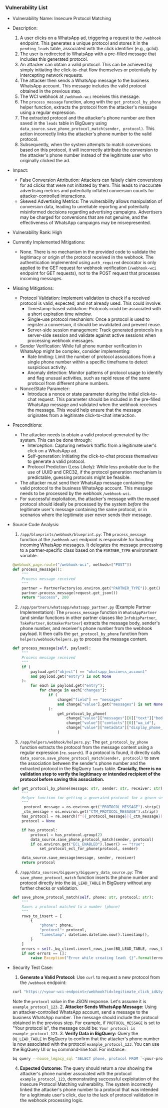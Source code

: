 ### Vulnerability List

- Vulnerability Name: Insecure Protocol Matching
- Description:
    1. A user clicks on a WhatsApp ad, triggering a request to the `/webhook` endpoint. This generates a unique protocol and stores it in the `pending_leads` table, associated with the click identifier (e.g., gclid).
    2. The user is redirected to WhatsApp with a pre-filled message that includes this generated protocol.
    3. An attacker can obtain a valid protocol. This can be achieved by simply initiating the click-to-chat flow themselves or potentially by intercepting network requests.
    4. The attacker then sends a WhatsApp message to the business WhatsApp account. This message includes the valid protocol obtained in the previous step.
    5. The WCI webhook at `/webhook-wci` receives this message.
    6. The `process_message` function, along with the `get_protocol_by_phone` helper function, extracts the protocol from the attacker's message using a regular expression.
    7. The extracted protocol and the attacker's phone number are then saved in the `leads` table in BigQuery using `data_source.save_phone_protocol_match(sender, protocol)`. This action incorrectly links the attacker's phone number to the valid protocol.
    8. Subsequently, when the system attempts to match conversions based on this protocol, it will incorrectly attribute the conversion to the attacker's phone number instead of the legitimate user who originally clicked the ad.

- Impact:
    - False Conversion Attribution: Attackers can falsely claim conversions for ad clicks that were not initiated by them. This leads to inaccurate advertising metrics and potentially inflated conversion counts for attacker-controlled interactions.
    - Skewed Advertising Metrics:  The vulnerability allows manipulation of conversion data, leading to unreliable reporting and potentially misinformed decisions regarding advertising campaigns. Advertisers may be charged for conversions that are not genuine, and the effectiveness of WhatsApp campaigns may be misrepresented.

- Vulnerability Rank: High

- Currently Implemented Mitigations:
    - None. There is no mechanism in the provided code to validate the legitimacy or origin of the protocol received in the webhook. The authentication implemented using `auth_required` decorator is only applied to the GET request for webhook verification (`/webhook-wci` endpoint for GET requests), not to the POST request that processes incoming messages.

- Missing Mitigations:
    - Protocol Validation: Implement validation to check if a received protocol is valid, expected, and not already used. This could involve:
        - Timestamp-based validation: Protocols could be associated with a short expiration time window.
        - Single-use protocol mechanism: Once a protocol is used to register a conversion, it should be invalidated and prevent reuse.
        - Server-side session management: Track generated protocols in a server-side session and validate against active sessions when processing webhook messages.
    - Sender Verification: While full phone number verification in WhatsApp might be complex, consider implementing:
        - Rate limiting: Limit the number of protocol associations from a single phone number within a specific timeframe to detect suspicious activity.
        - Anomaly detection: Monitor patterns of protocol usage to identify and flag unusual activities, such as rapid reuse of the same protocol from different phone numbers.
    - Nonce/State Parameter:
        - Introduce a nonce or state parameter during the initial click-to-chat request. This parameter should be included in the pre-filled WhatsApp message and validated when the webhook receives the message. This would help ensure that the message originates from a legitimate click-to-chat interaction.

- Preconditions:
    - The attacker needs to obtain a valid protocol generated by the system. This can be done through:
        - Interception: Capturing network traffic from a legitimate user's click on a WhatsApp ad.
        - Self-generation: Initiating the click-to-chat process themselves to generate a valid protocol.
        - Protocol Prediction (Less Likely): While less probable due to the use of UUID and CRC32, if the protocol generation mechanism is predictable, guessing protocols might be feasible.
    - The attacker must send their WhatsApp message containing the valid protocol to the business WhatsApp account. This message needs to be processed by the webhook `/webhook-wci`.
    - For successful exploitation, the attacker's message with the reused protocol should ideally be processed by the system *before* the legitimate user's message containing the same protocol, or in scenarios where the legitimate user never sends their message.

- Source Code Analysis:
    1. `/app/blueprints/webhook/blueprint.py`: The `process_message` function at the `/webhook-wci` endpoint is responsible for handling incoming WhatsApp messages. It delegates the message processing to a partner-specific class based on the `PARTNER_TYPE` environment variable.
    ```python
    @webhook_page.route("/webhook-wci", methods=["POST"])
    def process_message():
        """
        Process message received
        """
        partner = PartnerFactory(os.environ.get("PARTNER_TYPE")).get()
        partner.process_message(request.get_json())
        return "Success", 200
    ```
    2. `/app/partners/whatsapp/whatsapp_partner.py` (Example Partner Implementation): The `process_message` function in `WhatsAppPartner` (and similar functions in other partner classes like `InfobipPartner`, `TakePartner`, `BotmakerPartner`) extracts the message body, sender's phone number, and receiver's phone number from the webhook payload. It then calls the `get_protocol_by_phone` function from `helpers/webhook/helpers.py` to process the message content.
    ```python
    def process_message(self, payload):
        """
        Process message received
        """
        if (
            payload.get("object") == "whatsapp_business_account"
            and payload.get("entry") is not None
        ):
            for each in payload.get("entry"):
                for change in each["changes"]:
                    if (
                        change["field"] == "messages"
                        and change["value"].get("messages") is not None
                    ):
                        get_protocol_by_phone(
                            change["value"]["messages"][0]["text"]["body"],
                            change["value"]["contacts"][0]["wa_id"],
                            change["value"]["metadata"]["display_phone_number"],
                        )
    ```
    3. `/app/helpers/webhook/helpers.py`: The `get_protocol_by_phone` function extracts the protocol from the message content using a regular expression (`re.search`). If a protocol is found, it directly calls `data_source.save_phone_protocol_match(sender, protocol)` to save the association between the sender's phone number and the extracted protocol in the BigQuery `leads` table. **Crucially, there is no validation step to verify the legitimacy or intended recipient of the protocol before saving this association.**
    ```python
    def get_protocol_by_phone(message: str, sender: str, receiver: str) -> Optional[str]:
        """
        Helper function for getting a generated protocol for a given sender.
        """
        _protocol_message = os.environ.get("PROTOCOL_MESSAGE").strip()
        _ctm_message = os.environ.get("CTM_PROTOCOL_MESSAGE").strip()
        has_protocol = re.search(f"({_protocol_message}|{_ctm_message}) (\w+)", message)
        protocol = None

        if has_protocol:
            protocol = has_protocol.group(2)
            data_source.save_phone_protocol_match(sender, protocol)
            if os.environ.get("ECL_ENABLED").lower() == "true":
                set_protocol_ecl_for_phone(protocol, sender)

        data_source.save_message(message, sender, receiver)
        return protocol
    ```
    4. `/app/data_sources/bigquery/bigquery_data_source.py`: The `save_phone_protocol_match` function inserts the phone number and protocol directly into the `BQ_LEAD_TABLE` in BigQuery without any further checks or validation.
    ```python
    def save_phone_protocol_match(self, phone: str, protocol: str):
        """
        Saves a protocol matched to a number (phone)
        """
        rows_to_insert = [
            {
                "phone": phone,
                "protocol": protocol,
                "timestamp": datetime.datetime.now().timestamp(),
            }
        ]
        errors = self._bq_client.insert_rows_json(BQ_LEAD_TABLE, rows_to_insert)
        if not errors == []:
            raise Exception("Error while creating lead: {}".format(errors))
    ```

- Security Test Case:
    1. **Generate a Valid Protocol:** Use `curl` to request a new protocol from the `/webhook` endpoint:
    ```bash
    curl "https://<your-wci-endpoint>/webhook?id=legitimate_click_id&type=gclid"
    ```
    Note the `protocol` value in the JSON response. Let's assume it is `example_protocol_123`.
    2. **Attacker Sends WhatsApp Message:** Using an attacker-controlled WhatsApp account, send a message to the business WhatsApp number. The message should include the protocol obtained in the previous step. For example, if `PROTOCOL_MESSAGE` is set to "Your protocol is", the message could be: `Your protocol is example_protocol_123`.
    3. **Verify Data in BigQuery:** Query the `BQ_LEAD_TABLE` in BigQuery to confirm that the attacker's phone number is now associated with the protocol `example_protocol_123`. You can use the BigQuery UI or `bq` command-line tool. For instance:
    ```bash
    bq query --nouse_legacy_sql "SELECT phone, protocol FROM `<your-project-id>.<your-bqdataset-name>.leads` WHERE protocol = 'example_protocol_123'"
    ```
    4. **Expected Outcome:** The query should return a row showing the attacker's phone number associated with the protocol `example_protocol_123`, demonstrating successful exploitation of the Insecure Protocol Matching vulnerability. The system incorrectly linked the attacker's phone number to a protocol that was intended for a legitimate user's click, due to the lack of protocol validation in the webhook processing logic.